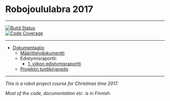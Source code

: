 # Robojoululabra 2017 

* * *

[![Build Status](https://travis-ci.org/nullkaaryle/Robolabra-Ruttunen.svg?branch=master)](https://travis-ci.org/nullkaaryle/Robolabra-Ruttunen)  
 [![Code Coverage](https://img.shields.io/codecov/c/github/nullkaaryle/Robolabra-Ruttunen/master.svg)](https://codecov.io/github/nullkaaryle/Robolabra-Ruttunen/)
 

* * *

* [Dokumentaatio](https://github.com/nullkaaryle/Robolabra-Ruttunen/tree/master/Dokumentaatio)
  * [Määrittelydokumentti](https://github.com/nullkaaryle/Robolabra-Ruttunen/blob/master/Dokumentaatio/maarittelydokumentti.md)
  * Edistymisraportit:
    * [1. viikon edistymisraportti](https://github.com/nullkaaryle/Robolabra-Ruttunen/blob/master/Dokumentaatio/edistymisraportti.md#1-viikko-ajanjakso-ti-1912---la-23122017)
  * [Projektin tuntikirjanpito](https://github.com/nullkaaryle/Robolabra-Ruttunen/blob/master/Dokumentaatio/maarittelydokumentti.md)
  
  
* * *

*This is a robot project course for Christmas time 2017.* 

*Most of the code, documentation etc. is in Finnish.*

